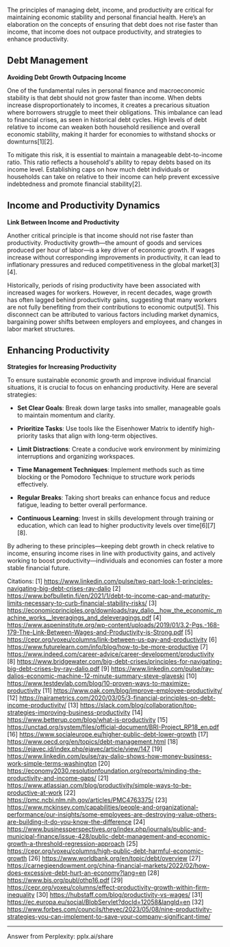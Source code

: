 The principles of managing debt, income, and productivity are critical for maintaining economic stability and personal financial health. Here’s an elaboration on the concepts of ensuring that debt does not rise faster than income, that income does not outpace productivity, and strategies to enhance productivity.

## Debt Management

**Avoiding Debt Growth Outpacing Income**

One of the fundamental rules in personal finance and macroeconomic stability is that debt should not grow faster than income. When debts increase disproportionately to incomes, it creates a precarious situation where borrowers struggle to meet their obligations. This imbalance can lead to financial crises, as seen in historical debt cycles. High levels of debt relative to income can weaken both household resilience and overall economic stability, making it harder for economies to withstand shocks or downturns[1][2].

To mitigate this risk, it is essential to maintain a manageable debt-to-income ratio. This ratio reflects a household's ability to repay debts based on its income level. Establishing caps on how much debt individuals or households can take on relative to their income can help prevent excessive indebtedness and promote financial stability[2].

## Income and Productivity Dynamics

**Link Between Income and Productivity**

Another critical principle is that income should not rise faster than productivity. Productivity growth—the amount of goods and services produced per hour of labor—is a key driver of economic growth. If wages increase without corresponding improvements in productivity, it can lead to inflationary pressures and reduced competitiveness in the global market[3][4].

Historically, periods of rising productivity have been associated with increased wages for workers. However, in recent decades, wage growth has often lagged behind productivity gains, suggesting that many workers are not fully benefiting from their contributions to economic output[5]. This disconnect can be attributed to various factors including market dynamics, bargaining power shifts between employers and employees, and changes in labor market structures.

## Enhancing Productivity

**Strategies for Increasing Productivity**

To ensure sustainable economic growth and improve individual financial situations, it is crucial to focus on enhancing productivity. Here are several strategies:

- **Set Clear Goals**: Break down large tasks into smaller, manageable goals to maintain momentum and clarity.
  
- **Prioritize Tasks**: Use tools like the Eisenhower Matrix to identify high-priority tasks that align with long-term objectives.

- **Limit Distractions**: Create a conducive work environment by minimizing interruptions and organizing workspaces.

- **Time Management Techniques**: Implement methods such as time blocking or the Pomodoro Technique to structure work periods effectively.

- **Regular Breaks**: Taking short breaks can enhance focus and reduce fatigue, leading to better overall performance.

- **Continuous Learning**: Invest in skills development through training or education, which can lead to higher productivity levels over time[6][7][8].

By adhering to these principles—keeping debt growth in check relative to income, ensuring income rises in line with productivity gains, and actively working to boost productivity—individuals and economies can foster a more stable financial future.

Citations:
[1] https://www.linkedin.com/pulse/two-part-look-1-principles-navigating-big-debt-crises-ray-dalio
[2] https://www.bofbulletin.fi/en/2021/1/debt-to-income-cap-and-maturity-limits-necessary-to-curb-financial-stability-risks/
[3] https://economicprinciples.org/downloads/ray_dalio__how_the_economic_machine_works__leveragings_and_deleveragings.pdf
[4] https://www.aspeninstitute.org/wp-content/uploads/2019/01/3.2-Pgs.-168-179-The-Link-Between-Wages-and-Productivity-is-Strong.pdf
[5] https://cepr.org/voxeu/columns/link-between-us-pay-and-productivity
[6] https://www.futurelearn.com/info/blog/how-to-be-more-productive
[7] https://www.indeed.com/career-advice/career-development/productivity
[8] https://www.bridgewater.com/big-debt-crises/principles-for-navigating-big-debt-crises-by-ray-dalio.pdf
[9] https://www.linkedin.com/pulse/ray-dalios-economic-machine-12-minute-summary-steve-glaveski
[10] https://www.testdevlab.com/blog/10-proven-ways-to-maximize-productivity
[11] https://www.oak.com/blog/improve-employee-productivity/
[12] https://nairametrics.com/2020/03/05/3-financial-principles-on-debt-income-productivity/
[13] https://slack.com/blog/collaboration/top-strategies-improving-business-productivity
[14] https://www.betterup.com/blog/what-is-productivity
[15] https://unctad.org/system/files/official-document/BRI-Project_RP18_en.pdf
[16] https://www.socialeurope.eu/higher-public-debt-lower-growth
[17] https://www.oecd.org/en/topics/debt-management.html
[18] https://ejavec.id/index.php/ejavec/article/view/147
[19] https://www.linkedin.com/pulse/ray-dalio-shows-how-money-business-work-simple-terms-washington
[20] https://economy2030.resolutionfoundation.org/reports/minding-the-productivity-and-income-gaps/
[21] https://www.atlassian.com/blog/productivity/simple-ways-to-be-productive-at-work
[22] https://pmc.ncbi.nlm.nih.gov/articles/PMC4763375/
[23] https://www.mckinsey.com/capabilities/people-and-organizational-performance/our-insights/some-employees-are-destroying-value-others-are-building-it-do-you-know-the-difference
[24] https://www.businessperspectives.org/index.php/journals/public-and-municipal-finance/issue-428/public-debt-management-and-economic-growth-a-threshold-regression-approach
[25] https://cepr.org/voxeu/columns/high-public-debt-harmful-economic-growth
[26] https://www.worldbank.org/en/topic/debt/overview
[27] https://carnegieendowment.org/china-financial-markets/2022/02/how-does-excessive-debt-hurt-an-economy?lang=en
[28] https://www.bis.org/publ/othp16.pdf
[29] https://cepr.org/voxeu/columns/effect-productivity-growth-within-firm-inequality
[30] https://hubstaff.com/blog/productivity-vs-wages/
[31] https://ec.europa.eu/social/BlobServlet?docId=12058&langId=en
[32] https://www.forbes.com/councils/theyec/2023/05/08/nine-productivity-strategies-you-can-implement-to-save-your-company-significant-time/

---
Answer from Perplexity: pplx.ai/share